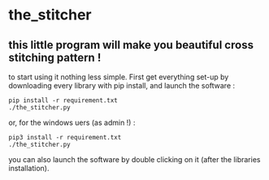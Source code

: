 # the_stitcher
## this little program will make you beautiful cross stitching pattern !

to start using it nothing less simple. First get everything set-up by downloading every library with pip install, and launch the software :
```
pip install -r requirement.txt
./the_stitcher.py
```
or, for the windows uers (as admin !) :
```
pip3 install -r requirement.txt
./the_stitcher.py
```
you can also launch the software by double clicking on it (after the libraries installation).

